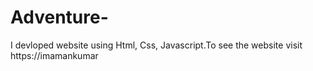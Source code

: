 # Adventure-
I devloped website using Html, Css, Javascript.To see the website visit https://imamankumar
